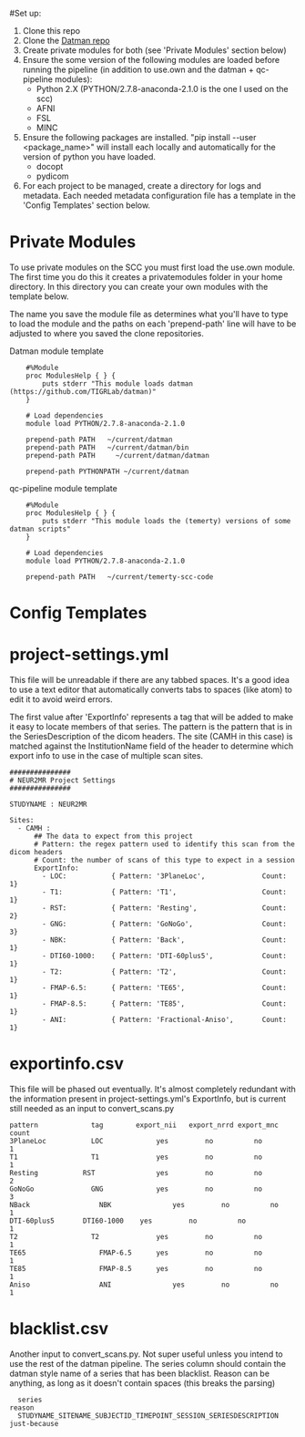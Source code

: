 #Set up:

  1. Clone this repo
  2. Clone the [Datman repo](https://github.com/TIGRLab/datman)
  3. Create private modules for both (see 'Private Modules' section below)
  4. Ensure the some version of the following modules are loaded before running
     the pipeline (in addition to use.own and the datman + qc-pipeline modules):
     * Python 2.X (PYTHON/2.7.8-anaconda-2.1.0 is the one I used on the scc)
     * AFNI
     * FSL
     * MINC
  5. Ensure the following packages are installed. "pip install --user <package_name>"
     will install each locally and automatically for the version of python you have
     loaded.
     * docopt
     * pydicom
  6. For each project to be managed, create a directory for logs and metadata.
     Each needed metadata configuration file has a template in the 'Config Templates'
     section below.

# Private Modules
  To use private modules on the SCC you must first load the use.own module.
  The first time you do this it creates a privatemodules folder in your home
  directory. In this directory you can create your own modules with the template
  below.

  The name you save the module file as determines what you'll have to type to load
  the module and the paths on each 'prepend-path' line will have to be adjusted
  to where you saved the clone repositories.

  Datman module template

        #%Module
        proc ModulesHelp { } {
        	puts stderr "This module loads datman (https://github.com/TIGRLab/datman)"
        }

        # Load dependencies
        module load PYTHON/2.7.8-anaconda-2.1.0

        prepend-path PATH 	~/current/datman
        prepend-path PATH 	~/current/datman/bin
        prepend-path PATH	  ~/current/datman/datman

        prepend-path PYTHONPATH	~/current/datman

   qc-pipeline module template

        #%Module
        proc ModulesHelp { } {
        	puts stderr "This module loads the (temerty) versions of some datman scripts"
        }

        # Load dependencies
        module load PYTHON/2.7.8-anaconda-2.1.0

        prepend-path PATH	~/current/temerty-scc-code


# Config Templates
  # project-settings.yml
  This file will be unreadable if there are any tabbed spaces. It's a good idea
  to use a text editor that automatically converts tabs to spaces (like atom) to
  edit it to avoid weird errors.

  The first value after 'ExportInfo' represents a tag that will be added to make
  it easy to locate members of that series. The pattern is the pattern that is
  in the SeriesDescription of the dicom headers. The site (CAMH in this case)
  is matched against the InstitutionName field of the header to determine which
  export info to use in the case of multiple scan sites.

    ###############
    # NEUR2MR Project Settings
    ###############

    STUDYNAME : NEUR2MR

    Sites:
      - CAMH :
          ## The data to expect from this project
          # Pattern: the regex pattern used to identify this scan from the dicom headers
          # Count: the number of scans of this type to expect in a session
          ExportInfo:
            - LOC:           { Pattern: '3PlaneLoc',              Count: 1}
            - T1:            { Pattern: 'T1',                     Count: 1}
            - RST:           { Pattern: 'Resting',                Count: 2}
            - GNG:           { Pattern: 'GoNoGo',                 Count: 3}
            - NBK:           { Pattern: 'Back',                   Count: 1}
            - DTI60-1000:    { Pattern: 'DTI-60plus5',            Count: 1}
            - T2:            { Pattern: 'T2',                     Count: 1}
            - FMAP-6.5:      { Pattern: 'TE65',                   Count: 1}
            - FMAP-8.5:      { Pattern: 'TE85',                   Count: 1}
            - ANI:           { Pattern: 'Fractional-Aniso',       Count: 1}

  # exportinfo.csv
  This file will be phased out eventually. It's almost completely redundant
  with the information present in project-settings.yml's ExportInfo, but is
  current still needed as an input to convert_scans.py

    pattern     	    tag        export_nii  	export_nrrd export_mnc   	count
    3PlaneLoc	        LOC		        yes		    no          no              1
    T1		            T1		        yes		    no	        no              1
    Resting	          RST		        yes		    no	        no              2
    GoNoGo		        GNG		        yes		    no	        no              3
    NBack		          NBK		        yes		    no	        no              1
    DTI-60plus5	      DTI60-1000    yes		    no	        no              1
    T2		            T2		        yes		    no	        no              1
    TE65		          FMAP-6.5	    yes		    no	        no              1
    TE85		          FMAP-8.5	    yes		    no	        no              1
    Aniso		          ANI		        yes		    no	        no              1

  # blacklist.csv
  Another input to convert_scans.py. Not super useful unless you intend to use
  the rest of the datman pipeline. The series column should contain the datman
  style name of a series that has been blacklist. Reason can be anything, as
  long as it doesn't contain spaces (this breaks the parsing)

      series									                                          reason
      STUDYNAME_SITENAME_SUBJECTID_TIMEPOINT_SESSION_SERIESDESCRIPTION  just-because
